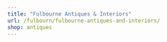 ```yaml
---
title: "Fulbourne Antiques & Interiors"
url: /fulbourn/fulbourne-antiques-and-interiors/
shop: antiques
---
```

